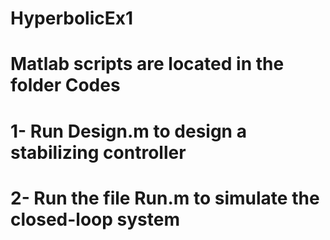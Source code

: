 # HyperbolicEx1

# Matlab scripts are located in the folder Codes

# 1- Run Design.m to design a stabilizing controller
# 2- Run the file Run.m to simulate the closed-loop system  